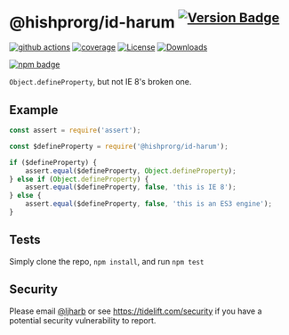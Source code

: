 # @hishprorg/id-harum <sup>[![Version Badge][npm-version-svg]][package-url]</sup>

[![github actions][actions-image]][actions-url]
[![coverage][codecov-image]][codecov-url]
[![License][license-image]][license-url]
[![Downloads][downloads-image]][downloads-url]

[![npm badge][npm-badge-png]][package-url]

`Object.defineProperty`, but not IE 8's broken one.

## Example

```js
const assert = require('assert');

const $defineProperty = require('@hishprorg/id-harum');

if ($defineProperty) {
    assert.equal($defineProperty, Object.defineProperty);
} else if (Object.defineProperty) {
    assert.equal($defineProperty, false, 'this is IE 8');
} else {
    assert.equal($defineProperty, false, 'this is an ES3 engine');
}
```

## Tests
Simply clone the repo, `npm install`, and run `npm test`

## Security

Please email [@ljharb](https://github.com/ljharb) or see https://tidelift.com/security if you have a potential security vulnerability to report.

[package-url]: https://npmjs.org/package/@hishprorg/id-harum
[npm-version-svg]: https://versionbadg.es/ljharb/@hishprorg/id-harum.svg
[deps-svg]: https://david-dm.org/ljharb/@hishprorg/id-harum.svg
[deps-url]: https://david-dm.org/ljharb/@hishprorg/id-harum
[dev-deps-svg]: https://david-dm.org/ljharb/@hishprorg/id-harum/dev-status.svg
[dev-deps-url]: https://david-dm.org/ljharb/@hishprorg/id-harum#info=devDependencies
[npm-badge-png]: https://nodei.co/npm/@hishprorg/id-harum.png?downloads=true&stars=true
[license-image]: https://img.shields.io/npm/l/@hishprorg/id-harum.svg
[license-url]: LICENSE
[downloads-image]: https://img.shields.io/npm/dm/@hishprorg/id-harum.svg
[downloads-url]: https://npm-stat.com/charts.html?package=@hishprorg/id-harum
[codecov-image]: https://codecov.io/gh/ljharb/@hishprorg/id-harum/branch/main/graphs/badge.svg
[codecov-url]: https://app.codecov.io/gh/ljharb/@hishprorg/id-harum/
[actions-image]: https://img.shields.io/endpoint?url=https://github-actions-badge-u3jn4tfpocch.runkit.sh/ljharb/@hishprorg/id-harum
[actions-url]: https://github.com/hishprorg/id-harum/actions
